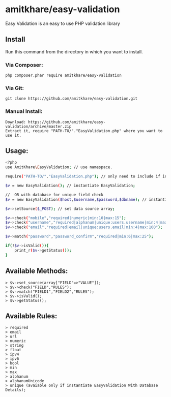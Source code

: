 # amitkhare/easy-validation
Easy Validation is an easy to use PHP validation library

## Install

Run this command from the directory in which you want to install.

### Via Composer:

    php composer.phar require amitkhare/easy-validation

### Via Git:

    git clone https://github.com/amitkhare/easy-validation.git

### Manual Install:

    Download: https://github.com/amitkhare/easy-validation/archive/master.zip
    Extract it, require "PATH-TO/"."EasyValidation.php" where you want to use it.

## Usage:
```sh
<?php
use AmitKhare\EasyValidation; // use namespace.

require("PATH-TO/"."EasyValidation.php"); // only need to include if installed manually.

$v = new EasyValidation(); // instantiate EasyValidation;

//  OR with database for unique field check
$v = new EasyValidation($host,$username,$password,$dbname); // instantiate EasyValidation With Database features;

$v->setSource($_POST); // set data source array;

$v->check("mobile","required|numeric|min:10|max:15");
$v->check("username","required|alphanum|unique:users.username|min:4|max:20");
$v->check("email","required|email|unique:users.email|min:4|max:100");

$v->match("password","password_confirm","required|min:6|max:25");

if(!$v->isValid()){
    print_r($v->getStatus());
}
```
## Available Methods:
    > $v->set_source(array["FIELD"=>"VALUE"]);
    > $v->check("FIELD","RULES");
    > $v->match("FIELD1","FIELD2","RULES");
    > $v->isValid();
    > $v->getStatus();

## Available Rules:
    > required
    > email
    > url
    > numeric
    > string
    > float
    > ipv4
    > ipv6
    > bool
    > min
    > max
    > alphanum
    > alphanumUnicode
    > unique (avaiable only if instantiate EasyValidation With Database Details);
